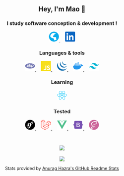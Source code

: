 <!-- markdownlint-disable MD033 -->
<!-- markdownlint-disable MD041 -->
<h2 align="center">Hey, I'm Mao 👋</h2>

<h3 align="center">I study software conception & development !</h3>

<p align="center">
  <a href="http://maodematos.rf.gd">
    <img height="32" src="./assets/globe.svg" title="Portfolio" alt="Portfolio"/>
  </a>
  &nbsp; &nbsp;
  <a href="https://www.linkedin.com/in/mao-de-matos">
    <img height="32" src="./assets/linkedin.svg" title="LinkedIn" alt="LinkedIn"/>
  </a>
</p>

<h3 align="center">Languages & tools</h3>

<p align="center">
  <a href="https://www.php.net/">
    <img height="32" src="./assets/php.svg" title="PHP" alt="PHP"/>
  </a>
  &nbsp; &nbsp;
  <a href="https://www.javascript.com/">
    <img height="32" src="./assets/javascript.svg" title="JavaScript" alt="JavaScript"/>
  </a>
  &nbsp; &nbsp;
  <a href="https://jquery.com/">
    <img height="32" src="./assets/jquery.svg" title="JQuery" alt="JQuery"/>
  </a>
  &nbsp; &nbsp;
  <a href="https://www.docker.com/">
    <img height="32" src="./assets/docker.svg" title="Docker" alt="Docker"/>
  </a>
  &nbsp; &nbsp;
  <a href="https://tailwindcss.com/">
    <img height="32" src="./assets/tailwindcss.svg" title="TailwindCSS" alt="TailwindCSS"/>
    </a>
</p>

<h3 align="center">Learning</h3>

<p align="center">
  <a href="https://reactjs.org/">
    <img height="32" src="./assets/reactjs.svg" title="ReactJS" alt="ReactJS"/>
    </a>
</p>

<h3 align="center">Tested</h3>

<p align="center">
  <a href="https://symfony.com/">
    <img height="32" src="./assets/symfony.svg" title="Symfony" alt="Symfony"/>
  </a>
  &nbsp; &nbsp;
  <a href="https://laravel.com/">
    <img height="32" src="./assets/laravel.svg" title="Laravel" alt="Laravel"/>
  </a>
  &nbsp; &nbsp;
  <a href="https://vuejs.org/">
    <img height="32" src="./assets/vue.svg" title="Vue" alt="Vue"/>
  </a>
  &nbsp; &nbsp;
  <a href="https://getbootstrap.com/">
    <img height="32" src="./assets/bootstrap.svg" title="Bootstrap" alt="Bootstrap"/>
  </a>
  &nbsp; &nbsp;
  <a href="https://sass-lang.com/">
    <img height="32" src="./assets/sass.svg" title="SASS" alt="SASS"/>
    </a>
</p>

<br/>

<p align="center">
  <img align="center" src="https://github-readme-stats.vercel.app/api?username=MaoDeMatos&theme=dracula" />
  <br/>
  <br/>
  <img align="center" src="https://github-readme-stats.vercel.app/api/top-langs/?username=MaoDeMatos&layout=compact&theme=dracula" />
</p>

<p align="center">Stats provided by <a href="https://github.com/anuraghazra/github-readme-stats">Anurag Hazra's GitHub Readme Stats</a></p>
